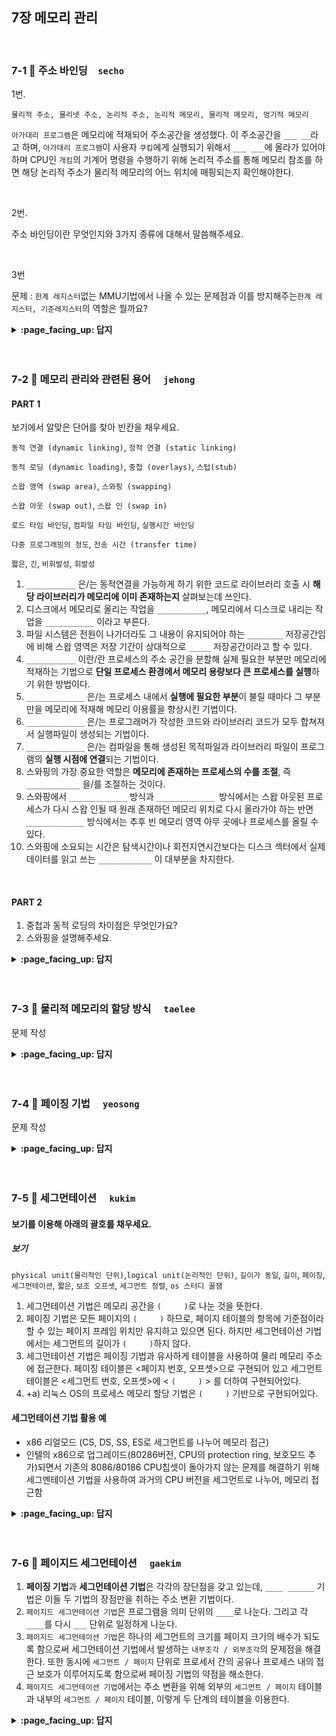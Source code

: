 
## 7장 메모리 관리

<br>

### 7-1 :fallen_leaf: 주소 바인딩　`secho`

1번.

`물리적 주소, 물리넷 주소, 논리적 주소, 논리적 메모리, 물리적 메모리, 엉기적 메모리`

`아가대리 프로그램`은 메모리에 적재되어 주소공간을 생성했다. 이 주소공간을 `___ __`라고 하며, `아가대리 프로그램`이 사용자 `쿠킴`에게 실행되기 위해서 `___ ___`에 올라가 있어야 하며 CPU인 `개킴`의 기계어 명령을 수행하기 위해  논리적 주소를 통해 메모리 참조를 하면 해당 논리적 주소가 물리적 메모리의 어느 위치에 매핑되는지 확인해야한다.

<br>

2번.

주소 바인딩이란 무엇인지와 3가지 종류에 대해서 말씀해주세요.

<br>

3번

문제 : `한계 레지스터`없는 MMU기법에서 나올 수 있는 문제점과 이를 방지해주는`한계 레지스터, 기준레지스터`의 역할은 뭘까요?




<details>
<summary> <b> :page_facing_up: 답지 </b>  </summary>
<div markdown="1">

1번.

`물리적 주소, 물리넷 주소, 논리적 주소, 논리적 메모리, 물리적 메모리, 엉기적 메모리`

`아가대리 프로그램`은 메모리에 적재되어 주소공간을 생성했다. 이 주소공간을 `논리적 주소`라고 하며, `아가대리 프로그램`이 사용자 `쿠킴`에게 실행되기 위해서 `물리적 메모리`에 올라가 있어야 하며 CPU인 `개킴`의 기계어 명령을 수행하기 위해서  논리적 주소를 통해 메모리 참조를 하면 해당 논리적 주소가 물리적 메모리의 어느 위치에 매핑되는지 확인해야한다.



2번.

주소 바인딩이란 무엇인지와 3가지 종류에 대해서 말씀해주세요.

프로세스의 논리적 주소 = 물리적 주소로 연결시키는 작업을 **주소 바인딩**이라 한다.

컴파일 타임 바인딩, 로드 타임 바인딩, 실행시간 바인딩

![image](https://user-images.githubusercontent.com/55486644/97109874-29552800-1719-11eb-9a32-d6eff02b22f7.png)

- 컴파일 타임 바인딩: 프로그램을 컴파일할 때 물리적 메모리주소가 결정됨 (물리적 메모리주소 === 논리적(프로그램 )메모리 주소) 
  - 프로그램 내 주소인 0번 10번 20번 ..의 논리적 주소가 물리적 주소로 그대로 결정됨
  - 이미 다른 프로세스에서 사용하고 있는 메모리주소가 있을 수 있기에 이 방법은 현재 거의 안씀 - 아두이노같은 경우에는 사용(한 프로그램만 돌아감)
- 로드 타임 바인딩 : 프로그램 **실행이 시작될 때** 물리적 주소가 결정
  - 프로그램 종료까지 물리적 메모리 위치 고정
  - 실행될 때마다 주소가 변경되므로 프로그램 내의 메모리 주소 전체를 어디에 로딩되는지에 따라 주소를 전부 다 바꿔주어야함. -> 메모리 로딩시간이 긺 -> 안씀
- 실행시간 바인딩 : 실행 이후, 메모리 주소가 변경될 수 있음
  - 기준, 한계, MMU 하드웨어의 지원으로 가능
  - load타임과 같은데  물리적 메모리에서 HW가 메모리 주소를 매핑시켜줌



3번

문제 : `한계 레지스터`없는 MMU기법에서 나올 수 있는 문제점과 이를 방지해주는`한계 레지스터, 기준레지스터`의 역할은 뭘까요?

- 기준 레지스터만 있을 때 해당 프로세스의 주소공간의 범위를 몰라 범위를 넘어서서 다른 곳으로 침범할 수 있는 `메모리보안`이 이루어지지 않아 치명적 결과가 발생할 수 있는데 프로세스의 크기를 담는 `한계 프로세스`를 통해 cpu가 요청한 프로세스의 논리적 주소값이 자신 프로세스의 크기보다 작은지 확인하여 방지할 수 있음.

</div>
</details>
<br><br>

### 7-2 :fallen_leaf: 메모리 관리와 관련된 용어	　`jehong`
 
#### PART 1

보기에서 알맞은 단어를 찾아 빈칸을 채우세요.

`동적 연결 (dynamic linking)`, `정적 연결 (static linking)`<br>

`동적 로딩 (dynamic loading)`, `중첩 (overlays)`, `스텁(stub)`<br>

`스왑 영역 (swap area)`, `스와핑 (swapping)`<br>

`스왑 아웃 (swap out)`, `스왑 인 (swap in)`<br>

`로드 타임 바인딩`, `컴파일 타임 바인딩`, `실행시간 바인딩`<br>

`다중 프로그래밍의 정도`, `전송 시간 (transfer time)`<br>

`짧은`, `긴`, `비휘발성`, `휘발성`<br>



1. `___________` 은/는 동적연결을 가능하게 하기 위한 코드로 라이브러리 호출 시 **해당 라이브러리가 메모리에 이미 존재하는지** 살펴보는데 쓰인다.
2. 디스크에서 메모리로 올리는 작업을 `___________`, 메모리에서 디스크로 내리는 작업을 `___________` 이라고 부른다.
3. 파일 시스템은 전원이 나가더라도 그 내용이 유지되어야 하는 `________` 저장공간임에 비해 스왑 영역은 저장 기간이 상대적으로 `_____` 저장공간이라고 할 수 있다.
4. `___________` 이란/란 프로세스의 주소 공간을 분할해 실제 필요한 부분만 메모리에 적재하는 기법으로 **단일 프로세스 환경에서 메모리 용량보다 큰 프로세스를 실행**하기 위한 방법이다.
5. `_____________` 은/는 프로세스 내에서 **실행에 필요한 부분**이 불릴 때마다 그 부분만을 메모리에 적재해 메모리 이용률을 향상시킨 기법이다.
6. `_____________` 은/는 프로그래머가 작성한 코드와 라이브러리 코드가 모두 합쳐져서 실행파일이 생성되는 기법이다.
7. `_____________` 은/는 컴파일을 통해 생성된 목적파일과 라이브러리 파일이 프로그램의 **실행 시점에 연결**되는 기법이다. 
8. 스와핑의 가장 중요한 역할은 **메모리에 존재하는 프로세스의 수를 조절**, 즉 `____________` 을/를 조절하는 것이다.
9. 스와핑에서 `_____________` 방식과 `_____________ `방식에서는 스왑 아웃된 프로세스가 다시 스왑 인될 때 원래 존재하던 메모리 위치로 다시 올라가야 하는 반면 `_____________` 방식에서는 추후 빈 메모리 영역 아무 곳에나 프로세스를 올릴 수 있다.
10. 스와핑에 소요되는 시간은 탐색시간이나 회전지연시간보다는 디스크 섹터에서 실제 데이터를 읽고 쓰는 `____________` 이 대부분을 차지한다. 



<br>

#### PART 2

1. 중첩과 동적 로딩의 차이점은 무엇인가요?
2. 스와핑을 설명해주세요.





<details>
<summary> <b> :page_facing_up: 답지 </b>  </summary>
<div markdown="1">

#### PART 1

보기에서 알맞은 단어를 찾아 빈칸을 채우세요.

`동적 연결 (dynamic linking)`, `정적 연결 (static linking)`<br>

`동적 로딩 (dynamic loading)`, `중첩 (overlays)`, `스텁(stub)`<br>

`스왑 영역 (swap area)`, `스와핑 (swapping)`<br>

`스왑 아웃 (swap out)`, `스왑 인 (swap in)`<br>

`로드 타임 바인딩`, `컴파일 타임 바인딩`, `실행시간 바인딩`<br>

`다중 프로그래밍의 정도`, `전송 시간 (transfer time)`<br>

`짧은`, `긴`, `비휘발성`, `휘발성`<br>

1. `스텁(stub)` 은 동적연결을 가능하게 하기 위한 코드로 라이브러리 호출 시 **해당 라이브러리가 메모리에 이미 존재하는지** 살펴보는데 쓰인다.

   > 라이브러리 호출 시 **스텁**을 통해 **해당 라이브러리가 메모리에 이미 존재하는지** 살펴보고 그럴 경우 그 주소의 메모리 위치에서 직접 참조하며, 그렇지 않을 경우 디스크에서 동적 라이브러리 파일을 찾아 메모리로 적재한 후 수행하게 된다.

2. 디스크에서 메모리로 올리는 작업을 `스왑 인 (swap in)`, 메모리에서 디스크로 내리는 작업을 `스왑 아웃 (swap out)` 이라고 부른다.

3. 파일 시스템은 전원이 나가더라도 그 내용이 유지되어야 하는 `비휘발성` 저장공간임에 비해 스왑 영역은 저장 기간이 상대적으로 `짧은` 저장공간이라고 할 수 있다.

   > **스왑 영역**은 프로세스가 수행 중인 동안에만 디스크에 일시적으로 저장하는 공간이므로 저장 기간이 상대적으로 **짧은** 저장공간이라고 할 수 있다.

4. `중첩 (overlays)` 란 프로세스의 주소 공간을 분할해 실제 필요한 부분만 메모리에 적재하는 기법으로 **단일 프로세스 환경에서 메모리 용량보다 큰 프로세스를 실행**하기 위한 방법이다.

5. `동적 로딩 (dynamic loading)` 은 프로세스 내에서 **실행에 필요한 부분**이 불릴 때마다 그 부분만을 메모리에 적재해 메모리 이용률을 향상시킨 기법이다. 

6. `정적 연결 (static linking)` 은 프로그래머가 작성한 코드와 라이브러리 코드가 모두 합쳐져서 실행파일이 생성되는 기법이다.

   > 실행파일의 크기가 상대적으로 크며 **동일한 라이브러리를 각 프로세스가 개별적으로 메모리에 적재**해야 하므로 물리적 메모리가 낭비되는 단점이 있다.

7. `동적 연결 (dynamic linking)` 은 컴파일을 통해 생성된 목적파일과 라이브러리 파일이 프로그램의 **실행 시점에 연결**되는 기법이다. 

   > 다수의 프로그램이 **공통으로 사용하는 라이브러리를 메모리에 한 번만 적재**하므로 메모리 사용의 효율성을 높일 수 있다.

8. 스와핑의 가장 중요한 역할은 **메모리에 존재하는 프로세스의 수를 조절**, 즉 `다중 프로그래밍의 정도` 를 조절하는 것이다.

9. 스와핑에서 `컴파일 타임 바인딩` 방식과 `로드 타임 바인딩` 방식에서는 스왑 아웃된 프로세스가 다시 스왑 인될 때 원래 존재하던 메모리 위치로 다시 올라가야 하는 반면 `실행시간 바인딩` 방식에서는 추후 빈 메모리 영역 아무 곳에나 프로세스를 올릴 수 있다.

10. 스와핑에 소요되는 시간은 탐색시간이나 회전지연시간보다는 디스크 섹터에서 실제 데이터를 읽고 쓰는 `전송 시간 (transfer time)` 이 대부분을 차지한다. 



<br>

#### PART 2

1. 중첩과 동적 로딩의 차이점은 무엇인가요?

   > 동적로딩과 개념적으로 유사하나 사용하는 이유가 상이하다. **중첩**은 **프로그램의 크기가 물리적 메모리의 크기에 비해 작은 경우 어쩔 수 없이** 프로세스의 주소 공간을 분할해 메모리에 올리는 기법이지만 동적로딩은 더 많은 프로세스를 동시에 올려놓고 실행하기 위해 **주소 공간 중 당장 실행에 필요한 부분만 메모리에 적재**하는 방식으로 메모리 사용의 효율성을 높인다.

2. 스와핑을 설명해주세요.

   >**스와핑 (swapping)** 이란 메모리에 올라온 프로세스의 주소 공간 전체를 **스왑 영역 (swap area)** 에 일시적으로 내려놓는 것을 말한다. 
   >
   >너무 많은 프로그램이 메모리에 동시에 올라오면 프로세스당 할당되는 메모리의 양이 지나치게 적어져 시스템 전체의 성능이 크게 떨어진다. 스와핑은 일부 프로그램을 **스왑 아웃**시켜 이러한 문제를 해결한다. 스와핑은 스와퍼라 불리는 중기 스케줄러에 의해 스왑아웃시킬 프로세스를 선정해 해당 **프로세스를 통째로 스왑 아웃시켜 남아있는 프로그램들에게 필요한 메모리 공간을 보장**한다. 

</div>
</details>
<br><br>

### 7-3 :fallen_leaf: 물리적 메모리의 할당 방식	　`taelee`
 
문제 작성


<details>
<summary> <b> :page_facing_up: 답지 </b>  </summary>
<div markdown="1">
 
답 작성 

</div>
</details>
<br><br>

### 7-4 :fallen_leaf: 페이징 기법	　`yeosong`
 
문제 작성


<details>
<summary> <b> :page_facing_up: 답지 </b>  </summary>
<div markdown="1">
 
답 작성 

</div>
</details>
<br><br>

### 7-5 :fallen_leaf: 세그먼테이션 	　`kukim`

#### 보기를 이용해 아래의 괄호를 채우세요.

##### 보기
`physical unit(물리적인 단위)`,`logical unit(논리적인 단위)`, `길이가 동일`, `길이`, `페이징`, `세그먼테이션`, `짧은`, `보조 오프셋`, `세그먼트 정렬`, `os 스터디 꿀잼`

1. 세그먼테이션 기법은 메모리 공간을 `(     )`로 나눈 것을 뜻한다.
2.  페이징 기법은 모든 페이지의 `(     )` 하므로, 페이지 테이블의 항목에 기준점이라 할 수 있는 페이지 프레임 위치만 유지하고 있으면 된다. 하지만 세그먼테이션 기법에서는 세그먼트의 길이가 `(     )`하지 않다.
3.  세그먼테이션 기법은 페이징 기법과 유사하게 테이블을 사용하여 물리 메모리 주소에 접근한다. 페이징 테이블은 <페이지 번호, 오프셋>으로 구현되어 있고 세그먼트 테이블은  <세그먼트 번호, 오프셋>에 < `(     )` > 를 더하여 구현되어있다.
4. +a) 리눅스 OS의 프로세스 메모리 할당 기법은 `(     )` 기반으로 구현되어있다.

#### 세그먼테이션 기법 활용 예
- x86 리얼모드 (CS, DS, SS, ES로 세그먼트를 나누어 메모리 접근)
- 인텔의 x86으로 업그레이드(80286버전, CPU의 protection ring, 보호모드 추가)되면서 기존의 8086/80186 CPU칩셋이 돌아가지 않는 문제를 해결하기 위해 세그멘테이션 기법을 사용하여 과거의 CPU 버전을 세그먼트로 나누어, 메모리 접근함

<details>
<summary> <b> :page_facing_up: 답지 </b>  </summary>
<div markdown="1">
 
#### 보기를 이용해 아래의 괄호를 채우세요.
##### 보기
`physical unit(물리적인 단위)`,`logical unit(논리적인 단위)`, `길이가 동일`, `길이`, `페이징`, `세그먼테이션`, `짧은`, `보조 오프셋`, `세그먼트 정렬`, `os 스터디 꿀잼`

1. 세그먼테이션 기법은 메모리 공간을 (`logical unit(논리적인 단위)`)로 나눈 것을 뜻한다.
2.  페이징 기법은 모든 페이지의 (`길이가 동일`) 하므로, 페이지 테이블의 항목에 기준점이라 할 수 있는 페이지 프레임 위치만 유지하고 있으면 된다. 하지만 세그먼테이션 기법에서는 세그먼트의 길이가 (`길이가 동일`)하지 않다.
3.  세그먼테이션 기법은 페이징 기법과 유사하게 테이블을 사용하여 물리 메모리 주소에 접근한다. 페이징 테이블은 <페이지 번호, 오프셋>으로 구현되어 있고 세그먼트 테이블은  <세그먼트 번호, 오프셋>에 < (`길이`) > 를 더하여 구현되어있다.
4. +a) 리눅스 OS의 프로세스 메모리 할당 기법은 (`페이징`) 기반으로 구현되어있다.

#### 세그먼테이션 기법 활용 예
- x86 리얼모드 (CS, DS, SS, ES로 세그먼트를 나누어 메모리 접근)
- 인텔의 x86으로 업그레이드(80286버전, CPU의 protection ring, 보호모드 추가)되면서 기존의 8086/80186 CPU칩셋이 돌아가지 않는 문제를 해결하기 위해 세그멘테이션 기법을 사용하여 과거의 CPU 버전을 세그먼트로 나누어, 메모리 접근함

</div>
</details>
<br><br>

### 7-6 :fallen_leaf: 페이지드 세그먼테이션 	　`gaekim`
 
1. **페이징 기법**과 **세그먼테이션 기법**은 각각의 장단점을 갖고 있는데, `____ ______` 기법은 이들 두 기법의 장점만을 취하는 주소 변환 기법이다.
2. `페이지드 세그먼테이션 기법`은 프로그램을 의미 단위의 `____`로 나눈다. 그리고 각 `____`를 다시 `___` 단위로 일정하게 나눈다.
3. `페이지드 세그먼테이션 기법`은 하나의 세그먼트의 크기를 페이지 크기의 배수가 되도록 함으로써 세그먼테이션 기법에서 발생하는 `내부조각 / 외부조각`의 문제점을 해결한다. 또한 동시에 `세그먼트 / 페이지` 단위로 프로세서 간의 공유나 프로세스 내의 접근 보호가 이루어지도록 함으로써 페이징 기법의 약점을 해소한다. 
4. `페이지드 세그먼테이션 기법`에서는 주소 변환을 위해 외부의 `세그먼트 / 페이지` 테이블과 내부의 `세그먼트 / 페이지` 테이블, 이렇게 두 단계의 테이블을 이용한다.


<details>
<summary> <b> :page_facing_up: 답지 </b>  </summary>
<div markdown="1">
 
1. `페이징 기법`과 `세그먼테이션 기법`은 각각의 장단점을 갖고 있는데, `페이지드 세그먼테이션` 기법은 이들 두 기법의 장점만을 취하는 주소 변환 기법이다.
2. `페이지드 세그먼테이션 기법`은 프로그램을 의미 단위의 `세그먼트`로 나눈다. 그리고 각 `세그먼트`를 다시 `페이지` 단위로 일정하게 나눈다.  
   > `페이지드 세그먼테이션 기법`에서 `세그먼트`의 길이는 **동일한 크기**를 갖는 `페이지`들의 집합으로 구성된다.  
3. `페이지드 세그먼테이션 기법`은 하나의 세그먼트의 크기를 페이지 크기의 배수가 되도록 함으로써 `세그먼테이션 기법`에서 발생하는 `외부조각`의 문제점을 해결한다. 또한 동시에 `세그먼트` 단위로 프로세서 간의 공유나 프로세스 내의 접근 보호가 이루어지도록 함으로써 `페이징 기법`의 약점을 해소한다.  
   > `페이지드 세그먼테이션 기법`은 세그먼테이션 기법의 외부조각 문제와 페이징 기법의 공유와 보호 문제를 보완해주는 기법이다.
4. `페이지드 세그먼테이션 기법`에서는 주소 변환을 위해 외부의 `세그먼트` 테이블과 내부의 `페이지` 테이블, 이렇게 두 단계의 테이블을 이용한다.  
   > abcde

</div>
</details>
<br><br>
